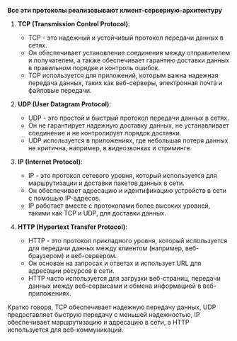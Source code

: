 **Все эти протоколы реализовывают клиент-серверную-архитектуру**

1. **TCP (Transmission Control Protocol)**:
    
    - TCP - это надежный и устойчивый протокол передачи данных в сетях.
    - Он обеспечивает установление соединения между отправителем и получателем, а также обеспечивает гарантию доставки данных в правильном порядке и контроль ошибок.
    - TCP используется для приложений, которым важна надежная передача данных, таких как веб-серверы, электронная почта и файловые передачи.

2. **UDP (User Datagram Protocol)**:
    
    - UDP - это простой и быстрый протокол передачи данных в сетях.
    - Он не гарантирует надежную доставку данных, не устанавливает соединение и не контролирует порядок доставки.
    - UDP используется в приложениях, где небольшая потеря данных не критична, например, в видеозвонках и стриминге.

3. **IP (Internet Protocol)**:
    
    - IP - это протокол сетевого уровня, который используется для маршрутизации и доставки пакетов данных в сети.
    - Он обеспечивает адресацию и идентификацию устройств в сети с помощью IP-адресов.
    - IP работает вместе с протоколами более высоких уровней, такими как TCP и UDP, для доставки данных.

4. **HTTP (Hypertext Transfer Protocol)**:
    
    - HTTP - это протокол прикладного уровня, который используется для передачи данных между клиентом (например, веб-браузером) и веб-сервером.
    - Он основан на запросах и ответах и использует URL для адресации ресурсов в сети.
    - HTTP часто используется для загрузки веб-страниц, передачи данных между веб-сервисами и обмена информацией в веб-приложениях.

Кратко говоря, TCP обеспечивает надежную передачу данных, UDP предоставляет быструю передачу с меньшей надежностью, IP обеспечивает маршрутизацию и адресацию в сети, а HTTP используется для веб-коммуникаций.